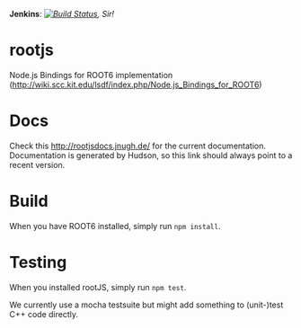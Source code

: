 **Jenkins**: *[![Build Status](http://jnugh.de:8080/job/RootJS/badge/icon)](http://jnugh.de:8080/job/RootJS/), Sir!*
# rootjs
Node.js Bindings for ROOT6 implementation (http://wiki.scc.kit.edu/lsdf/index.php/Node.js_Bindings_for_ROOT6)
# Docs
Check this http://rootjsdocs.jnugh.de/ for the current documentation.
Documentation is generated by Hudson, so this link should always point to a recent version.
# Build
When you have ROOT6 installed, simply run `npm install`.
# Testing
When you installed rootJS, simply run `npm test`.

We currently use a mocha testsuite but might add something to (unit-)test C++ code directly.

